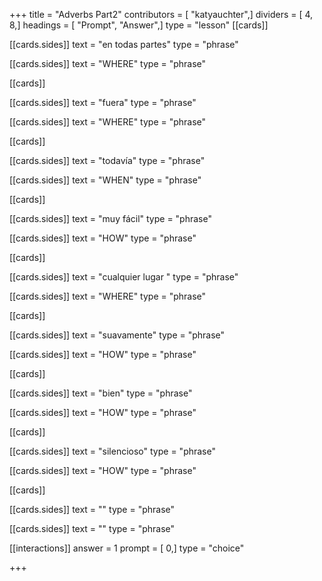 +++
title = "Adverbs Part2"
contributors = [ "katyauchter",]
dividers = [ 4, 8,]
headings = [ "Prompt", "Answer",]
type = "lesson"
[[cards]]

[[cards.sides]]
text = "en todas partes"
type = "phrase"

[[cards.sides]]
text = "WHERE"
type = "phrase"

[[cards]]

[[cards.sides]]
text = "fuera"
type = "phrase"

[[cards.sides]]
text = "WHERE"
type = "phrase"

[[cards]]

[[cards.sides]]
text = "todavía"
type = "phrase"

[[cards.sides]]
text = "WHEN"
type = "phrase"

[[cards]]

[[cards.sides]]
text = "muy fácil"
type = "phrase"

[[cards.sides]]
text = "HOW"
type = "phrase"

[[cards]]

[[cards.sides]]
text = "cualquier lugar "
type = "phrase"

[[cards.sides]]
text = "WHERE"
type = "phrase"

[[cards]]

[[cards.sides]]
text = "suavamente"
type = "phrase"

[[cards.sides]]
text = "HOW"
type = "phrase"

[[cards]]

[[cards.sides]]
text = "bien"
type = "phrase"

[[cards.sides]]
text = "HOW"
type = "phrase"

[[cards]]

[[cards.sides]]
text = "silencioso"
type = "phrase"

[[cards.sides]]
text = "HOW"
type = "phrase"

[[cards]]

[[cards.sides]]
text = ""
type = "phrase"

[[cards.sides]]
text = ""
type = "phrase"

[[interactions]]
answer = 1
prompt = [ 0,]
type = "choice"

+++
